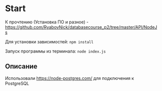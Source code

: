 # Start

К прочтению (Установка ПО и разное) - https://github.com/RyabovNick/databasecourse_p2/tree/master/API/NodeJs

Для установки зависимостей: `npm install`

Запуск программы из терминала: `node index.js`

## Описание

Использовали https://node-postgres.com/ для подключения к PostgreSQL

